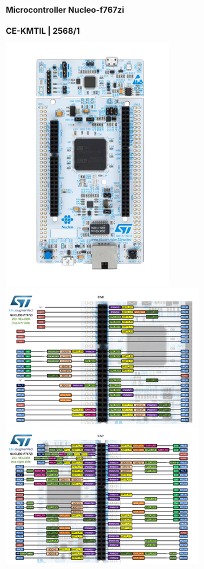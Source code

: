 ## Microcontroller Nucleo-f767zi
CE-KMTIL | 2568/1
---

![alt text](./BoardStructure/Board.png)
![alt text](./BoardStructure/PIN_OUT_left_side.png)
![alt text](./BoardStructure/PIN_OUT_right_side.png)
